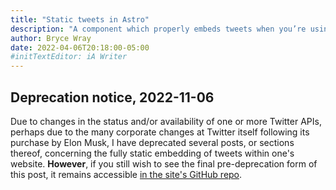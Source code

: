 ```yaml
---
title: "Static tweets in Astro"
description: "A component which properly embeds tweets when you’re using today’s hottest SSG."
author: Bryce Wray
date: 2022-04-06T20:18:00-05:00
#initTextEditor: iA Writer
---
```


## Deprecation notice, 2022-11-06

Due to changes in the status and/or availability of one or more Twitter APIs, perhaps due to the many corporate changes at Twitter itself following its purchase by Elon Musk, I have deprecated several posts, or sections thereof, concerning the fully static embedding of tweets within one's website. **However**, if you still wish to see the final pre-deprecation form of this post, it remains accessible [in the site's GitHub repo](https://github.com/brycewray/hugo-site/blob/main/.deprecated/content/posts/2022/04/static-tweets-astro.md/).

